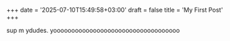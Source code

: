 +++
date = '2025-07-10T15:49:58+03:00'
draft = false
title = 'My First Post'
+++



sup m ydudes. yooooooooooooooooooooooooooooooooooo


